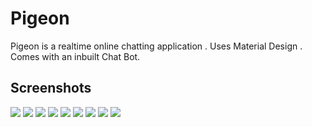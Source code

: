 # Pigeon
Pigeon is a realtime online chatting application .
Uses Material Design .
Comes with an inbuilt Chat Bot.

## Screenshots

![](https://github.com/SamiK28/Pigeon/blob/master/screenshots/1.png)
![](https://github.com/SamiK28/Pigeon/blob/master/screenshots/2.png)
![](https://github.com/SamiK28/Pigeon/blob/master/screenshots/3.png)
![](https://github.com/SamiK28/Pigeon/blob/master/screenshots/4.png)
![](https://github.com/SamiK28/Pigeon/blob/master/screenshots/5.png)
![](https://github.com/SamiK28/Pigeon/blob/master/screenshots/6.png)
![](https://github.com/SamiK28/Pigeon/blob/master/screenshots/7.png)
![](https://github.com/SamiK28/Pigeon/blob/master/screenshots/8.png)
![](https://github.com/SamiK28/Pigeon/blob/master/screenshots/9.png)
